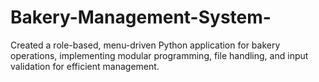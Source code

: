 # Bakery-Management-System-
Created a role-based, menu-driven Python application for bakery operations, implementing modular programming, file handling, and input validation for efficient management.
